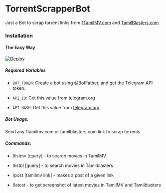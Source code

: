 # TorrentScrapperBot
Just a Bot to scrap torrent links from [1TamilMV.com](https://1Tamilmv.com/) and [TamilBlasters.com](https://tamilblasters.com/)
### Installation

#### The Easy Way

[![Deploy](https://www.herokucdn.com/deploy/button.svg)](https://heroku.com/deploy)

##### Required Variables

* `BOT_TOKEN`: Create a bot using [@BotFather](https://telegram.dog/BotFather), and get the Telegram API token.

* `API_ID`: Get this value from [telegram.org](https://my.telegram.org/apps)
* `API_HASH`: Get this value from [telegram.org](https://my.telegram.org/apps)


##### Bot Usage:

Send any 1tamilmv.com or tamilblasters.com link to scrap torrents

##### Commands:

* /listmv [query] - to search movies in TamilMV

* /listbl [query] - to search movies in Tamilblasters

* /post [tamilmv link] - makes a post of a given link

* /latest - to get screenshot of latest movies in TamilMV and Tamilblasters

